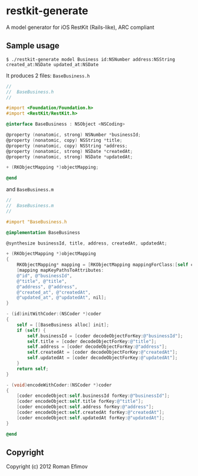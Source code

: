 # restkit-generate

A model generator for iOS RestKit (Rails-like), ARC compliant

## Sample usage

`$ ./restkit-generate model Business id:NSNumber address:NSString created_at:NSDate updated_at:NSDate`

It produces 2 files:
`BaseBusiness.h`

```objective-c
//
//  BaseBusiness.h
//

#import <Foundation/Foundation.h>
#import <RestKit/RestKit.h>

@interface BaseBusiness : NSObject <NSCoding>

@property (nonatomic, strong) NSNumber *businessId;
@property (nonatomic, copy) NSString *title;
@property (nonatomic, copy) NSString *address;
@property (nonatomic, strong) NSDate *createdAt;
@property (nonatomic, strong) NSDate *updatedAt;

+ (RKObjectMapping *)objectMapping;

@end
```

and `BaseBusiness.m`

```objective-c
//
//  BaseBusiness.m
//

#import "BaseBusiness.h

@implementation BaseBusiness

@synthesize businessId, title, address, createdAt, updatedAt;

+ (RKObjectMapping *)objectMapping
{
	RKObjectMapping* mapping = [RKObjectMapping mappingForClass:[self class]];
	[mapping mapKeyPathsToAttributes:
	@"id", @"businessId",
	@"title", @"title",
	@"address", @"address",
	@"created_at", @"createdAt",
	@"updated_at", @"updatedAt", nil];
}

- (id)initWithCoder:(NSCoder *)coder
{
	self = [[BaseBusiness alloc] init];
	if (self) {
		self.businessId = [coder decodeObjectForKey:@"businessId"];
		self.title = [coder decodeObjectForKey:@"title"];
		self.address = [coder decodeObjectForKey:@"address"];
		self.createdAt = [coder decodeObjectForKey:@"createdAt"];
		self.updatedAt = [coder decodeObjectForKey:@"updatedAt"];
	}
	return self;
}

- (void)encodeWithCoder:(NSCoder *)coder
{
	[coder encodeObject:self.businessId forKey:@"businessId"];
	[coder encodeObject:self.title forKey:@"title"];
	[coder encodeObject:self.address forKey:@"address"];
	[coder encodeObject:self.createdAt forKey:@"createdAt"];
	[coder encodeObject:self.updatedAt forKey:@"updatedAt"];
}

@end
```

## Copyright

Copyright (c) 2012 Roman Efimov